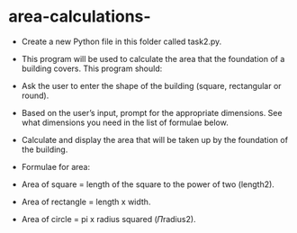 # area-calculations-

- Create a new Python file in this folder called task2.py.
-	This program will be used to calculate the area that the foundation of a building covers. This program should:
-	Ask the user to enter the shape of the building (square, rectangular or round).
- Based on the user’s input, prompt for the appropriate dimensions.
See what dimensions you need in the list of formulae below.
- Calculate and display the area that will be taken up by the foundation of the building.

-	Formulae for area:
-	Area of square = length of the square to the power of two (length2).
- Area of rectangle = length x width.
- Area of circle = pi x radius squared (𝛱radius2).
